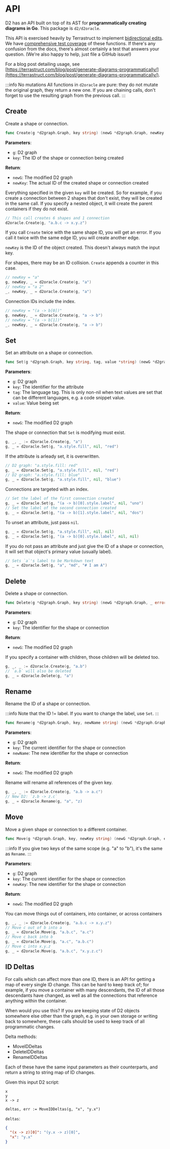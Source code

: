 # API

D2 has an API built on top of its AST for **programmatically creating diagrams in Go**.
This package is `d2/d2oracle`.

This API is exercised heavily by Terrastruct to implement [bidirectional edits](https://youtu.be/EhxVVkxv2Ns?t=150). We have [comprehensive test coverage](https://github.com/terrastruct/d2/blob/master/d2oracle/edit_test.go) of these functions. If there's any confusion from the docs, there's almost certainly a test that answers your question. (We're also happy to help, just file a GitHub issue!)

For a blog post detailing usage, see [https://terrastruct.com/blog/post/generate-diagrams-programmatically/](https://terrastruct.com/blog/post/generate-diagrams-programmatically/).

:::info No mutations
All functions in `d2oracle` are pure: they do not mutate the original graph, they return a new one. If you are chaining calls, don't forget to use the resulting graph from the previous call.
:::

## Create

Create a shape or connection.

```go
func Create(g *d2graph.Graph, key string) (newG *d2graph.Graph, newKey string, _ error)
```

**Parameters**:
- `g`: D2 graph
- `key`: The ID of the shape or connection being created

**Return**:
- `newG`: The modified D2 graph
- `newKey`: The actual ID of the created shape or connection created

Everything specified in the given `key` will be created. So
for example, if you create a connection between 2 shapes that don't exist, they will be
  created in the same call. If you specify a nested object, it will create the parent
  containers if they do not exist.

```go
// This call creates 6 shapes and 1 connection
d2oracle.Create(g, "a.b.c -> x.y.z")
```

If you call `Create` twice with the same shape ID, you will get an
error. If you call it twice with the same edge ID, you will create another edge.

`newKey` is the ID of the object created. This doesn't always match the input key.

For shapes, there may be an ID collision. `Create` appends a counter in this case.
```go
// newKey = "a"
g, newKey, _ = d2oracle.Create(g, "a")
// newKey = "a 2"
_, newKey, _ = d2oracle.Create(g, "a")
```


Connection IDs include the index.
```go
// newKey = "(a -> b[0])"
g, newKey, _ = d2oracle.Create(g, "a -> b")
// newKey = "(a -> b[1])"
_, newKey, _ = d2oracle.Create(g, "a -> b")
```

## Set

Set an attribute on a shape or connection.

```go
func Set(g *d2graph.Graph, key string, tag, value *string) (newG *d2graph.Graph, _ error)
```

**Parameters**:
- `g`: D2 graph
- `key`: The identifier for the attribute
- `tag`: The language tag. This is only non-nil when text values are set that can be
  different languages, e.g. a code snippet value.
- `value`: Value being set

**Return**:
- `newG`: The modified D2 graph

The shape or connection that `Set` is modifying must exist.

```go
g, _, _ := d2oracle.Create(g, "a")
g, _ = d2oracle.Set(g, "a.style.fill", nil, "red")
```

If the attribute is arleady set, it is overwritten.

```go
// D2 graph: "a.style.fill: red"
g, _ = d2oracle.Set(g, "a.style.fill", nil, "red")
// D2 graph: "a.style.fill: blue"
g, _ = d2oracle.Set(g, "a.style.fill", nil, "blue")
```

Connections are targeted with an index.

```go
// Set the label of the first connection created
g, _ = d2oracle.Set(g, "(a -> b)[0].style.label", nil, "uno")
// Set the label of the second connection created
g, _ = d2oracle.Set(g, "(a -> b)[1].style.label", nil, "dos")
```

To unset an attribute, just pass `nil`.

```go
g, _ = d2oracle.Set(g, "a.style.fill", nil, nil)
g, _ = d2oracle.Set(g, "(a -> b)[0].style.label", nil, nil)
```

If you do not pass an attribute and just give the ID of a shape or connection, it will set
that object's primary value (usually label).

```go
// Sets `a`'s label to be Markdown text
g, _ = d2oracle.Set(g, "a", "md", "# I am A")
```

## Delete

Delete a shape or connection.

```go
func Delete(g *d2graph.Graph, key string) (newG *d2graph.Graph, _ error)
```

**Parameters**:
- `g`: D2 graph
- `key`: The identifier for the shape or connection

**Return**:
- `newG`: The modified D2 graph

If you specify a container with children, those children will be deleted too.

```go
g, _, _ := d2oracle.Create(g, "a.b")
// `a.b` will also be deleted
g, _ = d2oracle.Delete(g, "a")
```

## Rename

Rename the ID of a shape or connection.

:::info
Note that the ID != label. If you want to change the label, use `Set`.
:::

```go
func Rename(g *d2graph.Graph, key, newName string) (newG *d2graph.Graph, err error)
```

**Parameters**:
- `g`: D2 graph
- `key`: The current identifier for the shape or connection
- `newName`: The new identifier for the shape or connection

**Return**:
- `newG`: The modified D2 graph

Rename will rename all references of the given key.

```go
g, _, _ := d2oracle.Create(g, "a.b -> a.c")
// New D2: `z.b -> z.c`
g, _ = d2oracle.Rename(g, "a", "z)
```

## Move

Move a given shape or connection to a different container.

```go
func Move(g *d2graph.Graph, key, newKey string) (newG *d2graph.Graph, err error)
```

:::info
If you give two keys of the same scope (e.g. "a" to "b"), it's the same as `Rename`.
:::

**Parameters**:
- `g`: D2 graph
- `key`: The current identifier for the shape or connection
- `newKey`: The new identifier for the shape or connection

**Return**:
- `newG`: The modified D2 graph

You can move things out of containers, into container, or across containers

```go
g, _, _ := d2oracle.Create(g, "a.b.c -> x.y.z")
// Move c out of b into a
g, _ = d2oracle.Move(g, "a.b.c", "a.c")
// Move c back into b
g, _ = d2oracle.Move(g, "a.c", "a.b.c")
// Move c into x.y.z
g, _ = d2oracle.Move(g, "a.b.c", "x.y.z.c")
```

## ID Deltas

For calls which can affect more than one ID, there is an API for getting a map of every single ID change.
This can be hard to keep track of; for example, if you move a container with many
descendants, the ID of all those descendants have changed, as well as all the connections
that reference anything within the container.

When would you use this? If you are keeping state of D2 objects somewhere else other than
the graph, e.g. in your own storage or writing back to somewhere, these calls should be
used to keep track of all programmatic changes.

Delta methods:
- MoveIDDeltas
- DeleteIDDeltas
- RenameIDDeltas

Each of these have the same input parameters as their counterparts, and return a string to
string map of ID changes.

Given this input D2 script:
```d2
x
y
x -> z
```

`deltas, err := MoveIDDeltas(g, "x", "y.x")`

`deltas`:
```json
{
  "(x -> z)[0]": "(y.x -> z)[0]",
  "x": "y.x"
}
```
